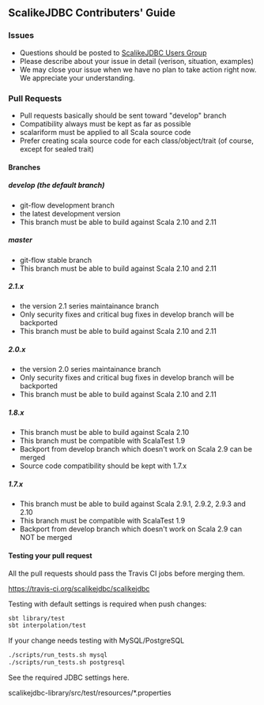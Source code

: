 ## ScalikeJDBC Contributers' Guide

### Issues

- Questions should be posted to [ScalikeJDBC Users Group](https://groups.google.com/forum/#!forum/scalikejdbc-users-group)
- Please describe about your issue in detail (verison, situation, examples)
- We may close your issue when we have no plan to take action right now. We appreciate your understanding.

### Pull Requests

- Pull requests basically should be sent toward "develop" branch
- Compatibility always must be kept as far as possible 
- scalariform must be applied to all Scala source code
- Prefer creating scala source code for each class/object/trait (of course, except for sealed trait)

#### Branches

##### develop (the default branch)

- git-flow development branch
- the latest development version
- This branch must be able to build against Scala 2.10 and 2.11

##### master

- git-flow stable branch
- This branch must be able to build against Scala 2.10 and 2.11

##### 2.1.x

- the version 2.1 series maintainance branch
- Only security fixes and critical bug fixes in develop branch will be backported
- This branch must be able to build against Scala 2.10 and 2.11

##### 2.0.x

- the version 2.0 series maintainance branch
- Only security fixes and critical bug fixes in develop branch will be backported
- This branch must be able to build against Scala 2.10 and 2.11

##### 1.8.x

- This branch must be able to build against Scala 2.10 
- This branch must be compatible with ScalaTest 1.9
- Backport from develop branch which doesn't work on Scala 2.9 can be merged
- Source code compatibility should be kept with 1.7.x

##### 1.7.x

- This branch must be able to build against Scala 2.9.1, 2.9.2, 2.9.3 and 2.10
- This branch must be compatible with ScalaTest 1.9
- Backport from develop branch which doesn't work on Scala 2.9 can NOT be merged

#### Testing your pull request

All the pull requests should pass the Travis CI jobs before merging them.

https://travis-ci.org/scalikejdbc/scalikejdbc

Testing with default settings is required when push changes:

```sh
sbt library/test
sbt interpolation/test
```

If your change needs testing with MySQL/PostgreSQL

```sh
./scripts/run_tests.sh mysql
./scripts/run_tests.sh postgresql
```

See the required JDBC settings here.

scalikejdbc-library/src/test/resources/*.properties

